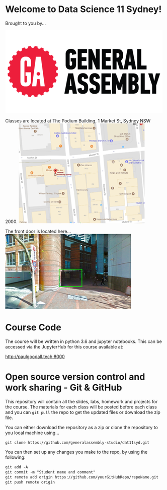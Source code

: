 # Welcome to Data Science 11 Sydney!

Brought to you by...

<img src="images/ga-logo.png " width="500">

Classes are located at The Podium Building, 1 Market St, Sydney NSW 2000.
<img src="images/ga-map.png" width="400">

The front door is located here...  
<img src="images/ga-frontdoor.jpg" width="400">

# Course Code
The course will be written in python 3.6 and jupyter notebooks. 
This can be accessed via the JupyterHub for this course available at:

http://paulgoodall.tech:8000

# Open source version control and work sharing - Git & GitHub

This repository will contain all the slides, labs, homework and projects for the course. The materials for each class will be posted before each class and you can `git pull` the repo to get the updated files or download the zip file.

You can either download the repository as a zip or clone the repository to you local machine using...

```
git clone https://github.com/generalassembly-studio/dat11syd.git

```

You can then set up any changes you make to the repo, by using the following:

```
git add -A
git commit -m "Student name and comment"
git remote add origin https://github.com/yourGitHubRepo/repoName.git
git push remote origin
```

